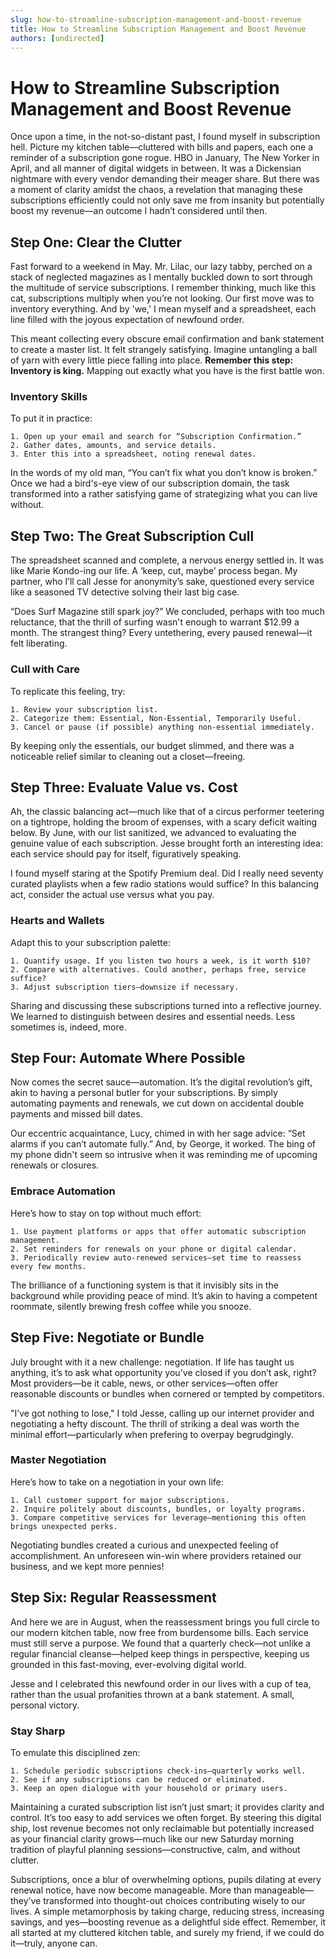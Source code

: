 ```yaml
---
slug: how-to-streamline-subscription-management-and-boost-revenue
title: How to Streamline Subscription Management and Boost Revenue
authors: [undirected]
---
```



# How to Streamline Subscription Management and Boost Revenue

Once upon a time, in the not-so-distant past, I found myself in subscription hell. Picture my kitchen table—cluttered with bills and papers, each one a reminder of a subscription gone rogue. HBO in January, The New Yorker in April, and all manner of digital widgets in between. It was a Dickensian nightmare with every vendor demanding their meager share. But there was a moment of clarity amidst the chaos, a revelation that managing these subscriptions efficiently could not only save me from insanity but potentially boost my revenue—an outcome I hadn’t considered until then.

## Step One: Clear the Clutter

Fast forward to a weekend in May. Mr. Lilac, our lazy tabby, perched on a stack of neglected magazines as I mentally buckled down to sort through the multitude of service subscriptions. I remember thinking, much like this cat, subscriptions multiply when you’re not looking. Our first move was to inventory everything. And by 'we,' I mean myself and a spreadsheet, each line filled with the joyous expectation of newfound order.

This meant collecting every obscure email confirmation and bank statement to create a master list. It felt strangely satisfying. Imagine untangling a ball of yarn with every little piece falling into place. **Remember this step: Inventory is king.** Mapping out exactly what you have is the first battle won.

### Inventory Skills

To put it in practice:

```plaintext
1. Open up your email and search for “Subscription Confirmation.”
2. Gather dates, amounts, and service details.
3. Enter this into a spreadsheet, noting renewal dates.
```

In the words of my old man, “You can’t fix what you don’t know is broken.” Once we had a bird's-eye view of our subscription domain, the task transformed into a rather satisfying game of strategizing what you can live without.

## Step Two: The Great Subscription Cull

The spreadsheet scanned and complete, a nervous energy settled in. It was like Marie Kondo-ing our life. A ‘keep, cut, maybe’ process began. My partner, who I’ll call Jesse for anonymity’s sake, questioned every service like a seasoned TV detective solving their last big case.

“Does Surf Magazine still spark joy?” We concluded, perhaps with too much reluctance, that the thrill of surfing wasn't enough to warrant $12.99 a month. The strangest thing? Every untethering, every paused renewal—it felt liberating. 

### Cull with Care

To replicate this feeling, try:

```plaintext
1. Review your subscription list.
2. Categorize them: Essential, Non-Essential, Temporarily Useful.
3. Cancel or pause (if possible) anything non-essential immediately.
```

By keeping only the essentials, our budget slimmed, and there was a noticeable relief similar to cleaning out a closet—freeing.

## Step Three: Evaluate Value vs. Cost

Ah, the classic balancing act—much like that of a circus performer teetering on a tightrope, holding the broom of expenses, with a scary deficit waiting below. By June, with our list sanitized, we advanced to evaluating the genuine value of each subscription. Jesse brought forth an interesting idea: each service should pay for itself, figuratively speaking.

I found myself staring at the Spotify Premium deal. Did I really need seventy curated playlists when a few radio stations would suffice? In this balancing act, consider the actual use versus what you pay.

### Hearts and Wallets

Adapt this to your subscription palette:

```plaintext
1. Quantify usage. If you listen two hours a week, is it worth $10?
2. Compare with alternatives. Could another, perhaps free, service suffice?
3. Adjust subscription tiers—downsize if necessary.
```

Sharing and discussing these subscriptions turned into a reflective journey. We learned to distinguish between desires and essential needs. Less sometimes is, indeed, more.

## Step Four: Automate Where Possible

Now comes the secret sauce—automation. It’s the digital revolution’s gift, akin to having a personal butler for your subscriptions. By simply automating payments and renewals, we cut down on accidental double payments and missed bill dates.

Our eccentric acquaintance, Lucy, chimed in with her sage advice: “Set alarms if you can’t automate fully.” And, by George, it worked. The bing of my phone didn't seem so intrusive when it was reminding me of upcoming renewals or closures.

### Embrace Automation

Here’s how to stay on top without much effort:

```plaintext
1. Use payment platforms or apps that offer automatic subscription management.
2. Set reminders for renewals on your phone or digital calendar.
3. Periodically review auto-renewed services—set time to reassess every few months.
```

The brilliance of a functioning system is that it invisibly sits in the background while providing peace of mind. It’s akin to having a competent roommate, silently brewing fresh coffee while you snooze.

## Step Five: Negotiate or Bundle

July brought with it a new challenge: negotiation. If life has taught us anything, it’s to ask what opportunity you've closed if you don’t ask, right? Most providers—be it cable, news, or other services—often offer reasonable discounts or bundles when cornered or tempted by competitors. 

"I’ve got nothing to lose," I told Jesse, calling up our internet provider and negotiating a hefty discount. The thrill of striking a deal was worth the minimal effort—particularly when prefering to overpay begrudgingly.

### Master Negotiation

Here’s how to take on a negotiation in your own life:

```plaintext
1. Call customer support for major subscriptions.
2. Inquire politely about discounts, bundles, or loyalty programs.
3. Compare competitive services for leverage—mentioning this often brings unexpected perks.
```

Negotiating bundles created a curious and unexpected feeling of accomplishment. An unforeseen win-win where providers retained our business, and we kept more pennies!

## Step Six: Regular Reassessment

And here we are in August, when the reassessment brings you full circle to our modern kitchen table, now free from burdensome bills. Each service must still serve a purpose. We found that a quarterly check—not unlike a regular financial cleanse—helped keep things in perspective, keeping us grounded in this fast-moving, ever-evolving digital world.

Jesse and I celebrated this newfound order in our lives with a cup of tea, rather than the usual profanities thrown at a bank statement. A small, personal victory.

### Stay Sharp

To emulate this disciplined zen:

```plaintext
1. Schedule periodic subscriptions check-ins—quarterly works well. 
2. See if any subscriptions can be reduced or eliminated.
3. Keep an open dialogue with your household or primary users.
```

Maintaining a curated subscription list isn’t just smart; it provides clarity and control. It’s too easy to add services we often forget. By steering this digital ship, lost revenue becomes not only reclaimable but potentially increased as your financial clarity grows—much like our new Saturday morning tradition of playful planning sessions—constructive, calm, and without clutter.

Subscriptions, once a blur of overwhelming options, pupils dilating at every renewal notice, have now become manageable. More than manageable—they’ve transformed into thought-out choices contributing wisely to our lives. A simple metamorphosis by taking charge, reducing stress, increasing savings, and yes—boosting revenue as a delightful side effect. Remember, it all started at my cluttered kitchen table, and surely my friend, if we could do it—truly, anyone can.